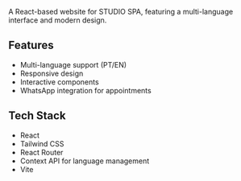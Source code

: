 A React-based website for STUDIO SPA, featuring a multi-language interface and modern design.

## Features

-   Multi-language support (PT/EN)
-   Responsive design
-   Interactive components
-   WhatsApp integration for appointments

## Tech Stack

-   React
-   Tailwind CSS
-   React Router
-   Context API for language management
-   Vite
